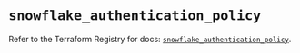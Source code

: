 # `snowflake_authentication_policy`

Refer to the Terraform Registry for docs: [`snowflake_authentication_policy`](https://registry.terraform.io/providers/snowflakedb/snowflake/2.7.0/docs/resources/authentication_policy).
